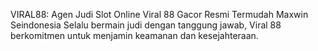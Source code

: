 VIRAL88: Agen Judi Slot Online Viral 88 Gacor Resmi Termudah Maxwin Seindonesia
Selalu bermain judi dengan tanggung jawab, Viral 88 berkomitmen untuk menjamin keamanan dan kesejahteraan.
